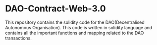 # DAO-Contract-Web-3.0
This repository contains the solidity code for the DAO(Decentralised Autonomous Organisation). This code is written in solidity language and contains all the important functions and mapping related to the DAO transactions.

